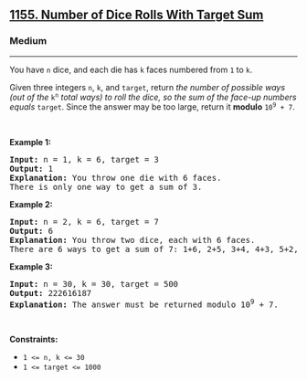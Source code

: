 <h2><a href="https://leetcode.com/problems/number-of-dice-rolls-with-target-sum/">1155. Number of Dice Rolls With Target Sum</a></h2><h3>Medium</h3><hr><div style="user-select: auto;"><p style="user-select: auto;">You have <code style="user-select: auto;">n</code> dice, and each die has <code style="user-select: auto;">k</code> faces numbered from <code style="user-select: auto;">1</code> to <code style="user-select: auto;">k</code>.</p>

<p style="user-select: auto;">Given three integers <code style="user-select: auto;">n</code>, <code style="user-select: auto;">k</code>, and <code style="user-select: auto;">target</code>, return <em style="user-select: auto;">the number of possible ways (out of the </em><code style="user-select: auto;">k<sup style="user-select: auto;">n</sup></code><em style="user-select: auto;"> total ways) </em><em style="user-select: auto;">to roll the dice, so the sum of the face-up numbers equals </em><code style="user-select: auto;">target</code>. Since the answer may be too large, return it <strong style="user-select: auto;">modulo</strong> <code style="user-select: auto;">10<sup style="user-select: auto;">9</sup> + 7</code>.</p>

<p style="user-select: auto;">&nbsp;</p>
<p style="user-select: auto;"><strong class="example" style="user-select: auto;">Example 1:</strong></p>

<pre style="user-select: auto;"><strong style="user-select: auto;">Input:</strong> n = 1, k = 6, target = 3
<strong style="user-select: auto;">Output:</strong> 1
<strong style="user-select: auto;">Explanation:</strong> You throw one die with 6 faces.
There is only one way to get a sum of 3.
</pre>

<p style="user-select: auto;"><strong class="example" style="user-select: auto;">Example 2:</strong></p>

<pre style="user-select: auto;"><strong style="user-select: auto;">Input:</strong> n = 2, k = 6, target = 7
<strong style="user-select: auto;">Output:</strong> 6
<strong style="user-select: auto;">Explanation:</strong> You throw two dice, each with 6 faces.
There are 6 ways to get a sum of 7: 1+6, 2+5, 3+4, 4+3, 5+2, 6+1.
</pre>

<p style="user-select: auto;"><strong class="example" style="user-select: auto;">Example 3:</strong></p>

<pre style="user-select: auto;"><strong style="user-select: auto;">Input:</strong> n = 30, k = 30, target = 500
<strong style="user-select: auto;">Output:</strong> 222616187
<strong style="user-select: auto;">Explanation:</strong> The answer must be returned modulo 10<sup style="user-select: auto;">9</sup> + 7.
</pre>

<p style="user-select: auto;">&nbsp;</p>
<p style="user-select: auto;"><strong style="user-select: auto;">Constraints:</strong></p>

<ul style="user-select: auto;">
	<li style="user-select: auto;"><code style="user-select: auto;">1 &lt;= n, k &lt;= 30</code></li>
	<li style="user-select: auto;"><code style="user-select: auto;">1 &lt;= target &lt;= 1000</code></li>
</ul>
</div>